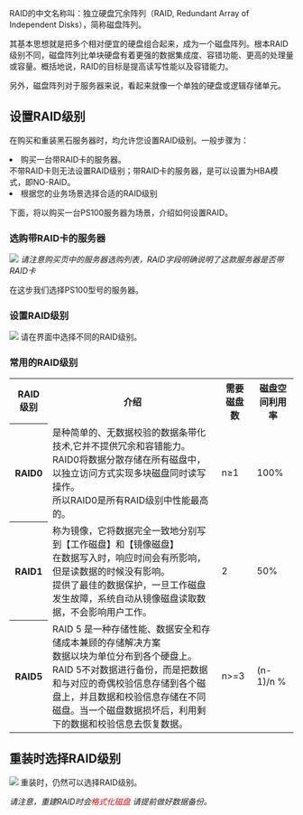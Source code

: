 
RAID的中文名称叫：独立硬盘冗余阵列（RAID, Redundant Array of Independent Disks），简称磁盘阵列。

其基本思想就是把多个相对便宜的硬盘组合起来，成为一个磁盘阵列。根本RAID级别不同，磁盘阵列比单块硬盘有着更强的数据集成度、容错功能、更高的处理量或容量。概括地说，RAID的目标是提高读写性能以及容错能力。

另外，磁盘阵列对于服务器来说，看起来就像一个单独的硬盘或逻辑存储单元。

## 设置RAID级别

在购买和重装黑石服务器时，均允许您设置RAID级别。一般步骤为：

<li>购买一台带RAID卡的服务器。</br>
不带RAID卡则无法设置RAID级别；带RAID卡的服务器，是可以设置为HBA模式，即NO-RAID。</li>

<li>
根据您的业务场景选择合适的RAID级别
</li>

下面，将以购买一台PS100服务器为场景，介绍如何设置RAID。

### 选购带RAID卡的服务器
![](http://mc.qcloudimg.com/static/img/dd57a46f906360a82803191f3df53030/image.png)
*请注意购买页中的服务器选购列表，RAID字段明确说明了这款服务器是否带RAID卡*

在这步我们选择PS100型号的服务器。

### 设置RAID级别
![](http://mc.qcloudimg.com/static/img/6008262c2f3ed43d8d44f11cd3f24e41/image.png)
请在界面中选择不同的RAID级别。

### 常用的RAID级别
<table>
<tr>
<th>RAID级别</th>
<th>介绍</th>
<th>需要磁盘数</th>
<th>磁盘空间利用率</th>

</tr>

<tr>
<th>RAID0</th>
<td>是种简单的、无数据校验的数据条带化技术,它并不提供冗余和容错能力。 </br>RAID0将数据分散存储在所有磁盘中，以独立访问方式实现多块磁盘同时读写操作。 </br>所以RAID0是所有RAID级别中性能最高的。</td>
<td>n≥1</td>
<td>100%</td>


<tr>
<th>RAID1</th>
<td>称为镜像，它将数据完全一致地分别写到【工作磁盘】和【镜像磁盘】</br>
在数据写入时，响应时间会有所影响，但是读数据的时候没有影响。 </br> 提供了最佳的数据保护，一旦工作磁盘发生故障，系统自动从镜像磁盘读取数据，不会影响用户工作。</td>
<td>2</td>
<td>50%</td>


<tr>
<th>RAID5</th>
<td>RAID 5 是一种存储性能、数据安全和存储成本兼顾的存储解决方案</br>
数据以块为单位分布到各个硬盘上。RAID 5不对数据进行备份，而是把数据和与对应的奇偶校验信息存储到各个磁盘上，并且数据和校验信息存储在不同磁盘。当一个磁盘数据损坏后，利用剩下的数据和校验信息去恢复数据。</td>
<td>n>=3</td>
<td>(n-1)/n %</td>


</table>



## 重装时选择RAID级别
![](http://mc.qcloudimg.com/static/img/0f493a30a26797694ce4e80ce1cb126f/image.png)
重装时，仍然可以选择RAID级别。

*请注意，重建RAID时会<font color='red'>格式化磁盘</font> 请提前做好数据备份。*




